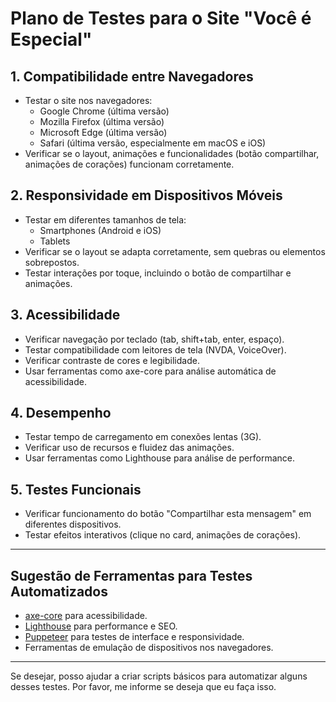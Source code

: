 # Plano de Testes para o Site "Você é Especial"

## 1. Compatibilidade entre Navegadores
- Testar o site nos navegadores:
  - Google Chrome (última versão)
  - Mozilla Firefox (última versão)
  - Microsoft Edge (última versão)
  - Safari (última versão, especialmente em macOS e iOS)
- Verificar se o layout, animações e funcionalidades (botão compartilhar, animações de corações) funcionam corretamente.

## 2. Responsividade em Dispositivos Móveis
- Testar em diferentes tamanhos de tela:
  - Smartphones (Android e iOS)
  - Tablets
- Verificar se o layout se adapta corretamente, sem quebras ou elementos sobrepostos.
- Testar interações por toque, incluindo o botão de compartilhar e animações.

## 3. Acessibilidade
- Verificar navegação por teclado (tab, shift+tab, enter, espaço).
- Testar compatibilidade com leitores de tela (NVDA, VoiceOver).
- Verificar contraste de cores e legibilidade.
- Usar ferramentas como axe-core para análise automática de acessibilidade.

## 4. Desempenho
- Testar tempo de carregamento em conexões lentas (3G).
- Verificar uso de recursos e fluidez das animações.
- Usar ferramentas como Lighthouse para análise de performance.

## 5. Testes Funcionais
- Verificar funcionamento do botão "Compartilhar esta mensagem" em diferentes dispositivos.
- Testar efeitos interativos (clique no card, animações de corações).

---

## Sugestão de Ferramentas para Testes Automatizados
- [axe-core](https://github.com/dequelabs/axe-core) para acessibilidade.
- [Lighthouse](https://developers.google.com/web/tools/lighthouse) para performance e SEO.
- [Puppeteer](https://pptr.dev/) para testes de interface e responsividade.
- Ferramentas de emulação de dispositivos nos navegadores.

---

Se desejar, posso ajudar a criar scripts básicos para automatizar alguns desses testes. Por favor, me informe se deseja que eu faça isso.

